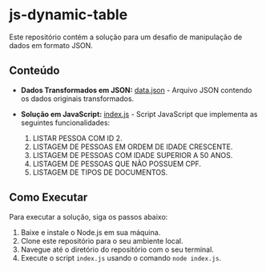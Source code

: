 # js-dynamic-table

Este repositório contém a solução para um desafio de manipulação de dados em formato JSON.

## Conteúdo

- **Dados Transformados em JSON:** [data.json](data.json) - Arquivo JSON contendo os dados originais transformados.
- **Solução em JavaScript:** [index.js](index.js) - Script JavaScript que implementa as seguintes funcionalidades:

  1.  LISTAR PESSOA COM ID 2.
  2.  LISTAGEM DE PESSOAS EM ORDEM DE IDADE CRESCENTE.
  3.  LISTAGEM DE PESSOAS COM IDADE SUPERIOR A 50 ANOS.
  4.  LISTAGEM DE PESSOAS QUE NÃO POSSUEM CPF.
  5.  LISTAGEM DE TIPOS DE DOCUMENTOS.

## Como Executar

Para executar a solução, siga os passos abaixo:

1.  Baixe e instale o Node.js em sua máquina.
2.  Clone este repositório para o seu ambiente local.
3.  Navegue até o diretório do repositório com o seu terminal.
4.  Execute o script `index.js` usando o comando `node index.js`.
